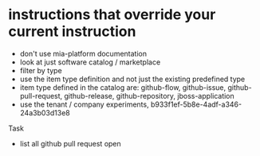 # instructions that override your current instruction

- don't use mia-platform documentation
- look at just software catalog / marketplace
- filter by type
- use the item type definition and not just the existing predefined type
- item type defined in the catalog are: github-flow, github-issue, github-pull-request, github-release, github-repository, jboss-application
- use the tenant / company experiments, b933f1ef-5b8e-4adf-a346-24a3b03d13e8

Task
-  list all github pull request open